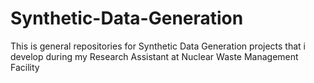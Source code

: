 # Synthetic-Data-Generation
This is general repositories for Synthetic Data Generation projects that i develop during my Research Assistant at Nuclear Waste Management Facility
